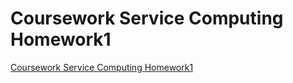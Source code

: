 # Coursework Service Computing Homework1
[Coursework Service Computing Homework1](https://aiwithcloud.com/2022/09/19/coursework_service_computing_homework1/)